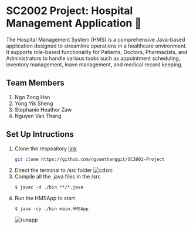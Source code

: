 # SC2002 Project: Hospital Management Application :hospital:
The Hospital Management System (HMS) is a comprehensive Java-based application designed to streamline operations in a healthcare environment. It supports role-based functionality for Patients, Doctors, Pharmacists, and Administrators to handle various tasks such as appointment scheduling, inventory management, leave management, and medical record keeping.

## Team Members
1. Ngo Zong Han
2. Yong Yik Sheng
3. Stephanie Heather Zaw
4. Nguyen Van Thang

## Set Up Intructions
1. Clone the respository [link](https://github.com/ngvanthanggit/SC2002-Project)
   ```sh
   git clone https://github.com/ngvanthanggit/SC2002-Project
2. Direct the terminal to /src folder
   ![cdsrc](https://github.com/user-attachments/assets/61ac3278-3d0e-4674-9321-d2f9288163cf)
3. Compile all the .java files in the /src
   ```console
   $ javac -d ./bin **/*.java
   ```
4. Run the HMSApp to start
   ```console
   $ java -cp ./bin main.HMSApp
   ```
   ![runapp](https://github.com/user-attachments/assets/d418faa7-7def-4376-b6be-13c2cb49c290)

